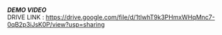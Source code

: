 
***DEMO VIDEO***
<br>
DRIVE LINK : https://drive.google.com/file/d/1tlwhT9k3PHmxWHqMnc7-0qB2p3iJsK0P/view?usp=sharing
